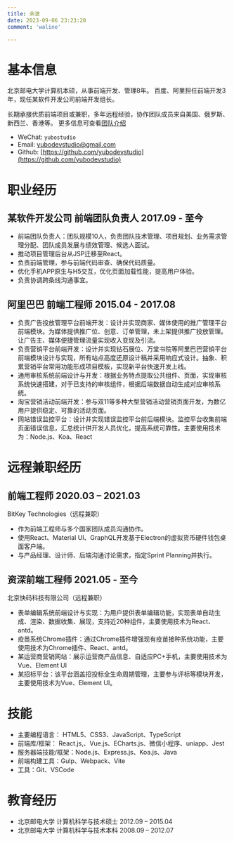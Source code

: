 ```yaml
---
title: 余波
date: 2023-09-06 23:23:20
comment: 'waline'

---
```



<!-- 
- StackOverflow：[https://stackoverflow.com/users/22510112/yubo](https://stackoverflow.com/users/22510112/yubo)
- Twitter: [https://twitter.com/yubodevstudio](https://twitter.com/yubodevstudio) 
- -->
  
<div class="markdown-body">


# 基本信息

北京邮电大学计算机本硕，从事前端开发、管理8年。 百度、阿里担任前端开发3年，现任某软件开发公司前端开发组长。 

长期承接优质前端项目或兼职，多年远程经验，协作团队成员来自美国、俄罗斯、新西兰、香港等。 更多信息可查看[团队介绍](/about-studio/)

- WeChat:  `yubostudio`
- Email: [yubodevstudio@gmail.com](mailto:yubodevstudio@gmail.com)
- Github: [https://github.com/yubodevstudio](https://github.com/yubodevstudio)


# 职业经历

## 某软件开发公司  前端团队负责人 <time> 2017.09 - 至今 </time>
- 前端团队负责人：团队规模10人，负责团队技术管理、项目规划、业务需求管理分配、团队成员发展与绩效管理、候选人面试。
- 推动项目管理后台从JSP迁移至React。
- 负责前端管理，参与前端代码审查、确保代码质量。
- 优化手机APP原生与H5交互，优化页面加载性能，提高用户体验。
- 负责协调跨条线沟通事宜。


## 阿里巴巴 前端工程师 <time> 2015.04 - 2017.08 </time>
- 负责广告投放管理平台前端开发：设计并实现商家、媒体使用的推广管理平台前端模块。为媒体提供推广位、创意、订单管理，未上架提供推广投放管理。让广告主、媒体便捷管理流量实现收入变现及引流。
- 负责营销平台前端开发：设计并实现钻石展位、万堂书院等阿里巴巴营销平台前端模块设计与实现，所有站点高度还原设计稿并采用响应式设计。抽象、积累营销平台常用功能形成项目模板，实现新平台快速开发上线。
- 通用审核系统前端设计与开发：根据业务特点提取公共组件、页面，实现审核系统快速搭建，对于已支持的审核组件，根据后端数据自动生成对应审核系统。
- 淘宝营销活动前端开发：参与双11等多种大型营销活动营销页面开发，为数亿用户提供稳定、可靠的活动页面。
- 网站错误监控平台：设计并实现错误监控平台前后端模块。监控平台收集前端页面错误信息，汇总统计供开发人员优化，提高系统可靠性。主要使用技术为：Node.js、Koa、React


# 远程兼职经历

## 前端工程师  <time> 2020.03 – 2021.03 </time>

<location> BitKey Technologies（远程兼职）</location>

- 作为前端工程师与多个国家团队成员沟通协作。
- 使用React、Material UI、GraphQL开发基于Electron的虚拟货币硬件钱包桌面客户端。
- 与产品经理、设计师、后端沟通讨论需求，指定Sprint Planning并执行。

## 资深前端工程师 <time> 2021.05 - 至今 </time>

<location>北京快码科技有限公司（远程兼职）</location>

- 表单编辑系统前端设计与实现：为用户提供表单编辑功能，实现表单自动生成、渲染、数据收集、展现，支持近20种组件，主要使用技术为React、antd。
- 疫苗系统Chrome插件：通过Chrome插件增强现有疫苗接种系统功能，主要使用技术为Chrome插件、React、antd。
- 某运营商营销网站：展示运营商产品信息、自适应PC+手机，主要使用技术为Vue、Element UI
- 某招标平台：该平台涵盖招投标全生命周期管理，主要参与评标等模块开发，主要使用技术为Vue、Element UI。

# 技能
- 主要编程语言： HTML5、CSS3、JavaScript、TypeScript
- 前端库/框架： React.js,、Vue.js、ECharts.js、微信小程序、uniapp、Jest
- 服务器端技能/框架：Node.js、Express.js、Koa.js、Java
- 前端构建工具：Gulp、Webpack、Vite
- 工具：Git、VSCode


# 教育经历

- 北京邮电大学 计算机科学与技术硕士 <time>  2012.09 – 2015.04 </time>
- 北京邮电大学 计算机科学与技术本科 <time> 2008.09 – 2012.07 </time>




</div>
